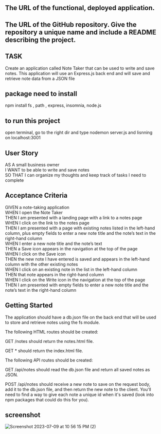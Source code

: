 ## The URL of the functional, deployed application.

## The URL of the GitHub repository. Give the repository a unique name and include a README describing the project.  

## TASK
 Create an application called Note Taker that can be used to write and save notes. This application will use an Express.js back end and will save and retrieve note data from a JSON file  

## package need to install
npm install fs , path , express, insomnia,  node.js 

## to run this project
open terminal, go to the right dir and type nodemon server.js and lisnning on localhost:3001 

## User Story
AS A small business owner  
I WANT to be able to write and save notes  
SO THAT I can organize my thoughts and keep track of tasks I need to complete  

## Acceptance Criteria
GIVEN a note-taking application  
WHEN I open the Note Taker  
THEN I am presented with a landing page with a link to a notes page  
WHEN I click on the link to the notes page  
THEN I am presented with a page with existing notes listed in the left-hand column,  plus empty fields to enter a new note title and the note’s text in the right-hand column  
WHEN I enter a new note title and the note’s text  
THEN a Save icon appears in the navigation at the top of the page  
WHEN I click on the Save icon  
THEN the new note I have entered is saved and appears in the left-hand column with the other existing notes  
WHEN I click on an existing note in the list in the left-hand column  
THEN that note appears in the right-hand column  
WHEN I click on the Write icon in the navigation at the top of the page  
THEN I am presented with empty fields to enter a new note title and the note’s text in the right-hand column  

## Getting Started
The application should have a db.json file on the back end that will be used to store and retrieve notes using the fs module.  

The following HTML routes should be created:  

GET /notes should return the notes.html file.  

GET * should return the index.html file.  

The following API routes should be created:  

GET /api/notes should read the db.json file and return all saved notes as JSON.  

POST /api/notes should receive a new note to save on the request body, add it to the db.json file, and then return the new note to the client. You'll need to find a way to give each note a unique id when it's saved (look into npm packages that could do this for you).
 ## screenshot
![Screenshot 2023-07-09 at 10 56 15 PM (2)](https://github.com/pzhong1/Note-Taker-Express/assets/123424361/a0de2148-32c2-4cd8-974c-c60bafdfc2c6)
